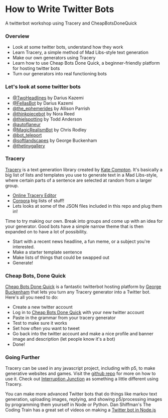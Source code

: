 # How to Write Twitter Bots
A twitterbot workshop using Tracery and CheapBotsDoneQuick

### Overview
- Look at some twitter bots, understand how they work
- Learn Tracery, a simple method of Mad Libs-style text generation
- Make our own generators using Tracery
- Learn how to use Cheap Bots Done Quick, a beginner-friendly platform for hosting twitter bots
- Turn our generators into real functioning bots


### Let's look at some twitter bots
- [@TwoHeadlines](https://twitter.com/TwoHeadlines) by Darius Kazemi
- [@FellasBot](https://twitter.com/FellasBot) by Darius Kazemi
- [@the_ephemerides](https://twitter.com/the_ephemerides) by Allison Parrish
- [@thinkpiecebot](https://twitter.com/thinkpiecebot) by Nora Reed
- [@thielspotting](https://twitter.com/thielspotting) by Todd Anderson
- [@autoflaneur](https://twitter.com/autoflaneur)
- [@MagicRealismBot](https://twitter.com/magicrealismbot) by Chris Rodley
- [@bot_teleport](https://twitter.com/bot_teleport)
- [@softlandscapes](https://twitter.com/softlandscapes) by George Buckenham
- [@thetinygallery](https://twitter.com/thetinygallery)

### Tracery
[Tracery](http://tracery.io) is a text generation library created by [Kate Compton](http://www.galaxykate.com/).
It's basically a big list of lists and templates you use to generate text in a Mad Libs-style, where certain parts of a sentence are selected at random from a larger group.

- [Online Tracery Editor](https://beaugunderson.com/tracery-writer/)
- [Corpora](https://github.com/dariusk/corpora/tree/master/data) big lists of stuff!
- Lets looks at some of the JSON files included in this repo and plug them in!

Time to try making our own. Break into groups and come up with an idea for your generator. Good bots have a simple narrow theme that is then expanded on to have a lot of possibility. 

- Start with a recent news headline, a fun meme, or a subject you're interested.
- Make a starter template sentence
- Make lists of things that could be swapped out
- Generate!

### Cheap Bots, Done Quick

[Cheap Bots Done Quick](https://cheapbotsdonequick.com/) is a fantastic twitterbot hosting platform by [George Buckenham](https://v21.io/) that lets you turn any Tracery generator into a Twitter bot. Here's all you need to do:

- Create a new twitter account
- Log in to [Cheap Bots Done Quick](https://cheapbotsdonequick.com/) with your new twitter account
- Paste in the grammar from your tracery generator
- Test to make sure it works
- Set how often you want to tweet
- Go back into the twitter account and make a nice profile and banner image and description (let people know it's a bot)
- Done!

### Going Further
Tracery can be used in any javascript project, including with p5, to make generative websites and games. Visit the [github repo](https://github.com/galaxykate/tracery/tree/tracery2) for more on how to use it. Check out [Interruption Junction](http://squinky.me/interruption/) as something a little different using Tracery.

You can make more advanced Twitter bots that do things like markov text generation, uploading images, replying, and showing p5/processing images by programming them yourself in Node or Python. Dan Shiffman's The Coding Train has a great set of videos on making a [Twitter bot in Node.js](https://www.youtube.com/watch?v=RF5_MPSNAtU)
